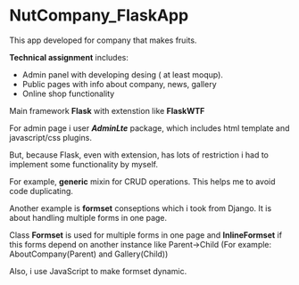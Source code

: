 # NutCompany_FlaskApp

This app developed for company that makes fruits.

**Technical assignment** includes:
* Admin panel with developing desing ( at least moqup). 
* Public pages with info about company, news, gallery
* Online shop functionality

Main framework **Flask** with extenstion like **FlaskWTF**


For admin page i user ***AdminLte*** package, which includes html template and javascript/css plugins.  


But, because Flask, even with extension, has lots of restriction i had to implement some functionality by myself. 

For example, **generic** mixin for CRUD operations. This helps me to avoid code duplicating. 

Another example is **formset** conseptions which i took from Django. It is about handling multiple forms in one page. 

Class **Formset** is used for multiple forms in one page and **InlineFormset** if this forms depend on another instance like Parent->Child (For example: AboutCompany(Parent) and Gallery(Child))

Also, i use JavaScript to make formset dynamic.   
